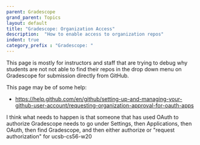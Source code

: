 ```yaml
---
parent: Gradescope
grand_parent: Topics
layout: default
title: "Gradescope: Organization Access"
description:  "How to enable access to organization repos"
indent: true
category_prefix	: "Gradescope: "
---
```


This page is mostly for instructors and staff that are trying to debug why students are not not able to find their repos 
in the drop down menu on Gradescope for submission directly from GitHub.

This page may be of some help: 
* <https://help.github.com/en/github/setting-up-and-managing-your-github-user-account/requesting-organization-approval-for-oauth-apps>

I think what needs to happen is that someone that has used OAuth to authorize Gradescope needs to go under Settings,
then Applications, then OAuth, then find Gradescope, and then either authorize or "request authorization" for ucsb-cs56-w20
